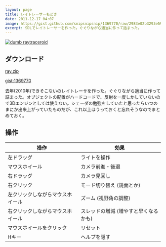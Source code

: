 ```yaml
---
layout: page
title: レイトレーサーもどき
date: 2011-12-17 04:07
image: https://gist.github.com/snipsnipsnip/1369770/raw/2983e02b3293e5956cd9551923b1aa76acdcebe3/_ss.gif
excerpt: SDLでレイトレーサーを作った。ぐぐりながら適当に作って詰まった。
---
```


[![dumb raytraceroid](https://gist.github.com/snipsnipsnip/1369770/raw/2983e02b3293e5956cd9551923b1aa76acdcebe3/_ss.gif)](https://gist.github.com/raw/1369770/1c7c58ef76b57fc72059fc10e89db2020bcc1b39/_ray.zip)

## ダウンロード

[ray.zip](https://gist.github.com/raw/1369770/1c7c58ef76b57fc72059fc10e89db2020bcc1b39/_ray.zip)

[gist:1369770](https://gist.github.com/1369770)

去年(2010年)できそこないのレイトレーサを作った。ぐぐりながら適当に作って詰まった。オブジェクトの配置がハードコードで、反射を一度しかしていないので3Dエンジンとしては使えない。シェーダの勉強をしていたと思ったらいつのまにか出来上がっていたものだが、これ以上ほうっておくと忘れそうなのでまとめておく。

## 操作

操作 | 効果
-- | --
左ドラッグ | ライトを操作
マウスホイール | カメラ前進・後退
右ドラッグ | カメラ見回し
右クリック | モード切り替え (鏡面とか)
左クリックしながらマウスホイール | ズーム (視野角の調整)
右クリックしながらマウスホイール | スレッドの増減 (増やすと早くなるかも)
マウスホイールをクリック | リセット
Hキー | ヘルプを隠す
